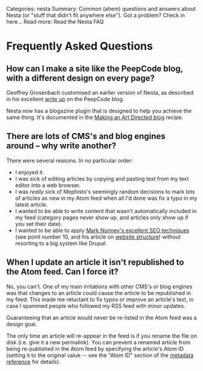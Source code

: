 Categories: nesta
Summary: Common (ahem) questions and answers about Nesta (or "stuff that didn't fit anywhere else"). Got a problem? Check in here…
Read more: Read the Nesta FAQ

# Frequently Asked Questions

## How can I make a site like the PeepCode blog, with a different design on every page?

Geoffrey Grosenbach customised an earlier version of Nesta, as described
in his excellent [write up][peepblog] on the PeepCode blog.

Nesta now has a blogazine plugin that is designed to help you achieve
the same thing. It's documented in the [Making an Art Directed
blog][blogazine] recipe.

[peepblog]: http://blog.peepcode.com/tutorials/2010/about-this-blog
[blogazine]: /docs/design/making-an-art-directed-blogazine

## There are lots of CMS's and blog engines around&nbsp;–&nbsp;why write another?

There were several reasons. In no particular order:

 * I enjoyed it.
 * I was sick of editing articles by copying and pasting text from my
   text editor into a web browser.
 * I was *really* sick of Mephisto's seemingly random decisions to mark
   lots of articles as new in my Atom feed when all I'd done was fix a
   typo in my latest article.
 * I wanted to be able to write content that wasn't automatically
   included in my feed (category pages never show up, and articles only
   show up if you set their date).
 * I wanted to be able to apply [Mark Nunney's excellent SEO
   techniques][nunney] (see point number 10, and his article on [website
   structure][structure]) without resorting to a big system like Drupal.

[nunney]: http://www.wordtracker.com/academy/mark-nunney-seo-expert-series
[structure]: http://www.wordtracker.com/academy/website-structure

## When I update an article it isn't republished to the Atom feed. Can I force it?

No, you can't. One of my main irritations with other CMS's or blog
engines was that changes to an article could cause the article to be
republished in my feed. This made me reluctant to fix typos or improve
an article's text, in case I spammed people who followed my RSS feed
with minor updates.

Guaranteeing that an article would never be re-listed in the Atom feed
was a design goal.

The only time an article will re-appear in the feed is if you rename the
file on disk (i.e. give it a new permalink). You can prevent a renamed
article from being re-published in the Atom feed by specifying the
article's Atom ID (setting it to the original value -- see the
"Atom ID" section of the [metadata reference][ref] for details).

[ref]: /docs/creating-content/metadata-reference
